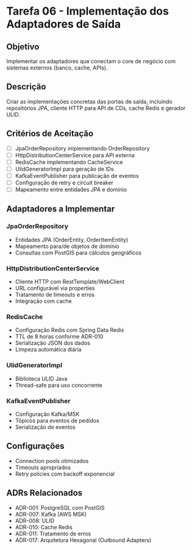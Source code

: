 # Tarefa 06 - Implementação dos Adaptadores de Saída

## Objetivo

Implementar os adaptadores que conectam o core de negócio com sistemas externos (banco, cache, APIs).

## Descrição

Criar as implementações concretas das portas de saída, incluindo repositórios JPA, cliente HTTP para API de CDs, cache Redis e gerador ULID.

## Critérios de Aceitação

- [ ] JpaOrderRepository implementando OrderRepository
- [ ] HttpDistributionCenterService para API externa
- [ ] RedisCache implementando CacheService
- [ ] UlidGeneratorImpl para geração de IDs
- [ ] KafkaEventPublisher para publicação de eventos
- [ ] Configuração de retry e circuit breaker
- [ ] Mapeamento entre entidades JPA e domínio

## Adaptadores a Implementar

### JpaOrderRepository

- Entidades JPA (OrderEntity, OrderItemEntity)
- Mapeamento para/de objetos de domínio
- Consultas com PostGIS para cálculos geográficos

### HttpDistributionCenterService

- Cliente HTTP com RestTemplate/WebClient
- URL configurável via properties
- Tratamento de timeouts e erros
- Integração com cache

### RedisCache

- Configuração Redis com Spring Data Redis
- TTL de 8 horas conforme ADR-010
- Serialização JSON dos dados
- Limpeza automática diária

### UlidGeneratorImpl

- Biblioteca ULID Java
- Thread-safe para uso concorrente

### KafkaEventPublisher

- Configuração Kafka/MSK
- Tópicos para eventos de pedidos
- Serialização de eventos

## Configurações

- Connection pools otimizados
- Timeouts apropriados
- Retry policies com backoff exponencial

## ADRs Relacionados

- ADR-001: PostgreSQL com PostGIS
- ADR-007: Kafka (AWS MSK)
- ADR-008: ULID
- ADR-010: Cache Redis
- ADR-011: Tratamento de erros
- ADR-017: Arquitetura Hexagonal (Outbound Adapters)
